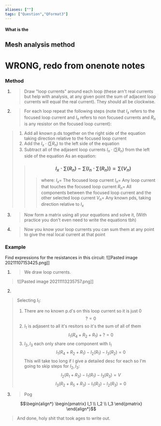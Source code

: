 ```yaml
---
aliases: [""]
tags: ["Question","QFormat3"]
---
```


#### What is the
## Mesh analysis method
# WRONG, redo from onenote notes
### Method

1) > Draw "loop currents" around each loop (these arn't real currents but help with analysis, at any given point the sum of adjacent loop currents will equal the real current). They should all be clockwise.

2) > For each loop repeat the following steps (note that $I_x$ refers to the focused loop current and $I_n$ refers to non focused currents and $R_n$ is any resistor on the focused loop current): 
> 1) Add all known p.ds together on the right side of the equation taking direction relative to the focused loop current
> 2) Add the $I_x \cdot (\sum\limits R_n)$ to the left side of the equation
> 3) Subtract all of the adjasent loop currents $I_n \cdot (\sum\limits R_n)$ from the left side of the equation
As an equation:
>> ### $$ I_x \cdot \sum\limits \left(R_n\right)- \sum\limits \left(I_n \cdot \sum\limits \left(R_n\right) \right) = \sum\limits \left(V_n\right) $$ 
>>> where:
>>> $I_x=$ The focused loop current 
>>> $I_n=$ Any loop current that touches the focused loop current
>>> $R_n=$ All components between the focused loop current and the other selected loop current
>>> $V_n=$ Any known pds, taking direction relative to $I_x$

3) > Now form a matrix using all your equations and solve it, (With practice you don't even need to write the equations tbh)

4) > Now you know your loop currents you can sum them at any point to give the real local current at that point

### Example
Find expressions for the resistances in this circuit:
![[Pasted image 20211107153425.png]]

1) > We draw loop currents.
> ![[Pasted image 20211113235757.png]]

2) 
> Selecting $I_1$:
> 1) There are no known p.d's on this loop current so it is just 0
$$ ? = 0 $$
> 2) $I_1$ is adjasent to all it's resitors so it's the sum of all of them
$$ I_1( R_4 + R_2 + R_1 ) + ? = 0 $$
> 3) $I_2,I_3$ each only share one component with $I_1$
$$ I_1( R_4 + R_2 + R_1 ) - I_2(R_1) - I_3(R_2) = 0 $$
> This will take too long if I give a detailed desc for each so I'm going to skip steps for $I_2,I_3$:
> $$ I_2( R_1 + R_3 ) - I_1 (R_1) - I_3( R_3 ) = V $$
> $$ I_3( R_2 + R_5 + R_3 ) - I_1(R_2) - I_2(R_3) = 0 $$


3) > Pog
> 
$$\begin{align*}
\begin{pmatrix} 
 I_1 \\ I_2 \\ I_3 
\end{pmatrix}
\end{align*}$$
> And done, holy shit that took ages to write out. 